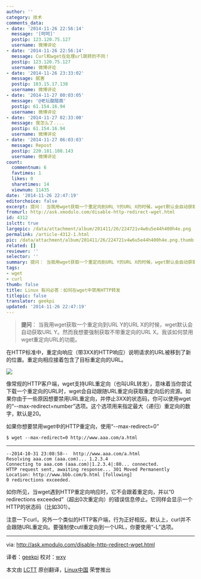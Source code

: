 ```yaml
---
author: ''
category: 技术
comments_data:
- date: '2014-11-26 22:56:14'
  message: '[呵呵]'
  postip: 123.120.75.127
  username: 微博评论
- date: '2014-11-26 22:56:14'
  message: Curl和wget在处理url跳转的不同！
  postip: 123.120.75.127
  username: 微博评论
- date: '2014-11-26 23:33:02'
  message: 腻害
  postip: 183.15.17.138
  username: 微博评论
- date: '2014-11-27 00:03:05'
  message: '@老坛酸醋面'
  postip: 61.154.16.94
  username: 微博评论
- date: '2014-11-27 02:33:00'
  message: 我怎么了....
  postip: 61.154.16.94
  username: 微博评论
- date: '2014-11-27 06:03:03'
  message: Repost
  postip: 220.181.108.143
  username: 微博评论
count:
  commentnum: 6
  favtimes: 1
  likes: 0
  sharetimes: 14
  viewnum: 11435
date: '2014-11-26 22:47:19'
editorchoice: false
excerpt: 提问： 当我用wget获取一个重定向到URL Y的URL X的时候，wget默认会自动获取URL Y。然而我想要强制获取不带重定向的URL X。我该如何禁用wget重定向URL的功能。  在HTTP标准中，重定向响应（带3XX的HTTP响应）说明请求的URL被移到了新的位置。重定向相应接着包含了目标重定向的URL。  像常规的HTTP客户端，wget支持URL重定向（也叫URL转发），意味着当你尝试下载一个重定向的URL时，wget会自动跟随URL重定向获取重定向后的资源。如果你由于一些原因想要禁用URL重定向，并停止3XX的状态码，你可以使用wget的--max-redirect=number选项。这个
fromurl: http://ask.xmodulo.com/disable-http-redirect-wget.html
id: 4312
islctt: true
largepic: /data/attachment/album/201411/26/224721v4w6u5e44h400h4e.png
permalink: /article-4312-1.html
pic: /data/attachment/album/201411/26/224721v4w6u5e44h400h4e.png.thumb.jpg
related: []
reviewer: ''
selector: ''
summary: 提问： 当我用wget获取一个重定向到URL Y的URL X的时候，wget默认会自动获取URL Y。然而我想要强制获取不带重定向的URL X。我该如何禁用wget重定向URL的功能。  在HTTP标准中，重定向响应（带3XX的HTTP响应）说明请求的URL被移到了新的位置。重定向相应接着包含了目标重定向的URL。  像常规的HTTP客户端，wget支持URL重定向（也叫URL转发），意味着当你尝试下载一个重定向的URL时，wget会自动跟随URL重定向获取重定向后的资源。如果你由于一些原因想要禁用URL重定向，并停止3XX的状态码，你可以使用wget的--max-redirect=number选项。这个
tags:
- wget
- curl
thumb: false
title: Linux 有问必答：如何在wget中禁用HTTP转发
titlepic: false
translator: geekpi
updated: '2014-11-26 22:47:19'
---
```



> 
> **提问**： 当我用wget获取一个重定向到URL Y的URL X的时候，wget默认会自动获取URL Y。然而我想要强制获取不带重定向的URL X。我该如何禁用wget重定向URL的功能。
> 
> 
> 


在HTTP标准中，重定向响应（带3XX的HTTP响应）说明请求的URL被移到了新的位置。重定向相应接着包含了目标重定向的URL。


![](/data/attachment/album/201411/26/224721v4w6u5e44h400h4e.png)


像常规的HTTP客户端，wget支持URL重定向（也叫URL转发），意味着当你尝试下载一个重定向的URL时，wget会自动跟随URL重定向获取重定向后的资源。如果你由于一些原因想要禁用URL重定向，并停止3XX的状态码，你可以使用wget的“--max-redirect=number”选项。这个选项用来指定最大（递归）重定向的数字，默认是20。


如果你想要禁用wget中的HTTP重定向，使用“--max-redirect=0”



```
$ wget --max-redirect=0 http://www.aaa.com/a.html

```



---



```
--2014-10-31 23:08:58--  http://www.aaa.com/a.html
Resolving aaa.com (aaa.com)... 1.2.3.4
Connecting to aaa.com (aaa.com)|1.2.3.4|:80... connected.
HTTP request sent, awaiting response... 301 Moved Permanently
Location: http://www.bbb.com/b.html [following]
0 redirections exceeded.

```

如你所见，当wget遇到HTTP重定向响应时，它不会跟着重定向，并以“0 redirections exceeded”（超出0次重定向）的错误信息停止。它同样会显示一个HTTP的状态码（比如301）。


注意一下curl，另外一个类似的HTTP客户端，行为正好相反。默认上，curl并不会跟随URL重定向。要强制使cutl重定向到一个URL，你要使用“-L”选项。




---


via: <http://ask.xmodulo.com/disable-http-redirect-wget.html>


译者：[geekpi](https://github.com/geekpi) 校对：[wxy](https://github.com/wxy)


本文由 [LCTT](https://github.com/LCTT/TranslateProject) 原创翻译，[Linux中国](http://linux.cn/) 荣誉推出
